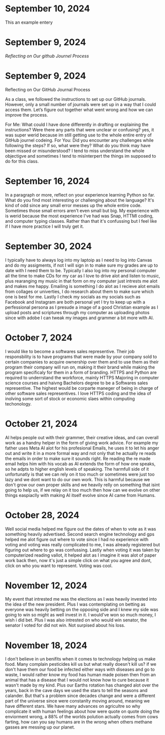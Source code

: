# September 10, 2024
This an example entery


# September 9, 2024

_Reflecting on Our github Journel Process_

# September 9, 2024

Reflecting on Our GitHub Journal Process

As a class, we followed the instructions to set up our GitHub journals. However, only a small number of journals were set up in a way that I could access them. Let’s figure out together what went wrong and how we can improve the process.

For Me: What could I have done differently in drafting or explaining the instructions? Were there any parts that were unclear or confusing?
yes, it was super werid because im still getting use to the whole entire entry of GitHub journel codeing. 
For You: Did you encounter any challenges while following the steps? If so, what were they? What do you think may have been missed or misunderstood?
I tend to miss understand the whole objectigve and sometimes I tend to misinterpert the things im supposed to do for this class.

# September 16, 2024
In a paragraph or more, reflect on your experience learning Python so far. What do you find most interesting or challenging about the language?
It's kind of odd since any small error messes up the whole entire code. Sometimes those small errors aren't even small but big. My experience with is werid because the most experience I've had was Snap, HTTMl coding, and computer typing classes. Rather than that it's confussing but I feel like if I have more practice I will truly get it.

# September 30, 2024
I typically have to always log into my laptoip as I need to log into Canvas and do my assigments, if not I will sign in to make sure my grades are up to date with I need them to be. 
Typically I also log into my personal computer all the time to make CDs for my car as I love to drive alot and listen to music, plus rearanging my music in that form on my computer just intrests me alot and makes me happy. Emailing is something I do alot as I recieve alot emails from collages or univerties, I do research about them to make sure which one is best for me. Lastly I check my socials as my socials such as Facebook and Instagram are both personal yet I try to keep up with a perfessional persona as I presude a image of a good Christian example as I upload posts and scriptures through my computer as uploading photos since with adobe I can tweak my images and grammer a bit more with AI.

# October 7, 2024
I would like to become a softwares sales representive. Their job responsbility is to have programs that were made by your company sold to certain companies to acquire ownership over them and to use them as their program their company will run on, making it their brand while making the program specificaly for them in a form of branding. HTTPS and Python are required to underrstand the workforce, mainly HTTPS Majoring in computer science courses and haivng Bachelors degree to be a Softwares sales representive. The highest would be corparte maneger of being in charge of other software sales representives. I love HTTPS coding and the idea of inolving some sort of stock or economic slaes within computing techonology. 

# October 21, 2024
AI helps people out with their grammer, their creative ideas, and can overall work as a handny helper in the form of giving work advice. For example my father uses Meta AI alot for his profesional Emails, he uses it to let his anger out and write it in a more formal way and not only that he actually re reads the emails in order to make sure it sounds right. Re reading the re made email helps him with his vocab as AI extends the form of how one speaks, so he adpts to higher english levels of speaking. The harmfull side of it unfortunatly is that we can rely on it too much or sometimes were just too lazy and we dont want to do our own work. This is harmful because we don't grow our own proper skills and we heavily relly on something that isint going to help us, if we relay on it too much then how can we evolve on other things easpiaclly with making AI itself evolve since AI came from Humans.

# October 28, 2024 
Well social media helped me figure out the dates of when to vote as it was something heavily advertised. Second search engine technology and gps helped me alot figure out where to vote since I had no experience with voting and voting was really complicated to me, I was already registered but figuring out where to go was confussing. Lastly when voting it was taken by computerized reading vallot, it helped alot as I imagine it was alot of paper work back then, now it's just a simple click on what you agree and dont, click on who you want to represent. Voting was cool.

# November 12, 2024
My event that intrested me was the elections as I was heavily invested into the idea of the new president. Plus I was contemplating on betting as everyone was heavily betting on the opposing side and I knew my side was going to win so might as well invest in it. I would've won so much money, I wish i did bet. Plus I was also intrested on who would win senator, the senator I voted for did not win. Not surpised about his loss.

# November 18, 2024
I don't believe in un benifits when it comes to technology helping us make food. Many complain pesticides kill us but what really doesn't kill us? if we don't have them our food be infected either ways with diseases and go to waste, I would rather know my food has human made poisen then from an animal that has a disease that I would not know how to cure because it wasn't made by my kind. Plus our Earths rotation has changed alot over the years, back in the cave days we used the stars to tell the seasons and calander. But that's a problem since decades change and were a different part of the universe since were constanlty moving around, meaning we have different stars. We have many advances on agricultre so why complicate it with human feelings about how were quote on quote doing the enviorment wrong, a 88% of the worlds polution actually comes from cows farting, how can you say humans are in the wrong when others methane gasses are messing up our planet.
